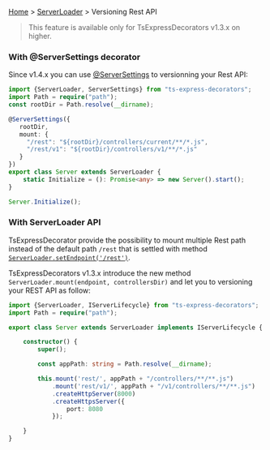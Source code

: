 [Home](https://github.com/Romakita/ts-express-decorators/wiki) > [ServerLoader](https://github.com/Romakita/ts-express-decorators/wiki/Class:-ServerLoader) > Versioning Rest API

> This feature is available only for TsExpressDecorators v1.3.x on higher.

### With @ServerSettings decorator

Since v1.4.x you can use [@ServerSettings](https://github.com/Romakita/ts-express-decorators/wiki/Configure-server-with-decorator) to versionning your Rest API:
```typescript
import {ServerLoader, ServerSettings} from "ts-express-decorators";
import Path = require("path");
const rootDir = Path.resolve(__dirname);

@ServerSettings({
   rootDir,
   mount: {
     "/rest": "${rootDir}/controllers/current/**/*.js",
     "/rest/v1": "${rootDir}/controllers/v1/**/*.js"
   }
})
export class Server extends ServerLoader {
    static Initialize = (): Promise<any> => new Server().start();
}

Server.Initialize();
```

### With ServerLoader API

TsExpressDecorator provide the possibility to mount multiple Rest path instead of the default path `/rest` that is settled with method [`ServerLoader.setEndpoint('/rest')`](https://github.com/Romakita/ts-express-decorators/wiki/Class:-ServerLoader----API#serverloadersetendpointendpoint-serverloader). 

TsExpressDecorators v1.3.x introduce the new method `ServerLoader.mount(endpoint, controllersDir)` and let you to versioning your REST API as follow:

```typescript
import {ServerLoader, IServerLifecycle} from "ts-express-decorators";
import Path = require("path");

export class Server extends ServerLoader implements IServerLifecycle {

    constructor() {
        super();

        const appPath: string = Path.resolve(__dirname);

        this.mount('rest/', appPath + "/controllers/**/**.js") 
            .mount('rest/v1/', appPath + "/v1/controllers/**/**.js") 
            .createHttpServer(8000)
            .createHttpsServer({
                port: 8080
            });

    }
}
```